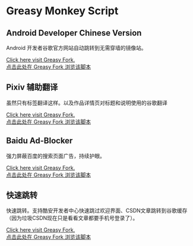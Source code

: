 # Greasy Monkey Script

## Android Developer Chinese Version
Android 开发者谷歌官方网站自动跳转到无需穿墙的镜像站。

<a target="_blank" href="https://greasyfork.org/scripts/37313">Click here visit Greasy Fork.<br>点击此处在 Greasy Fork 浏览该脚本</a>

## Pixiv 辅助翻译
虽然只有标签翻译这样。以及作品详情页对标题和说明使用的谷歌翻译

<a target="_blank" href="https://greasyfork.org/scripts/372551">Click here visit Greasy Fork.<br>点击此处在 Greasy Fork 浏览该脚本</a>

## Baidu Ad-Blocker
强力屏蔽百度的搜索页面广告，持续护眼。

<a target="_blank" href="https://greasyfork.org/scripts/372550">Click here visit Greasy Fork.<br>点击此处在 Greasy Fork 浏览该脚本</a>

## 快速跳转
快速跳转。支持酷安开发者中心快速跳过欢迎界面、CSDN文章跳转到谷歌缓存（因为垃圾CSDN现在只是看看文章都要手机号登录了）。

<a target="_blank" href="https://greasyfork.org/scripts/373756">Click here visit Greasy Fork.<br>点击此处在 Greasy Fork 浏览该脚本</a>
